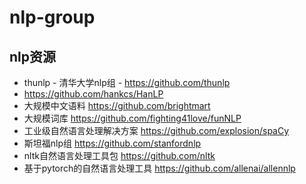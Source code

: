 # nlp-group
## nlp资源
- thunlp - 清华大学nlp组 - https://github.com/thunlp
- https://github.com/hankcs/HanLP
- 大规模中文语料 https://github.com/brightmart
- 大规模词库 https://github.com/fighting41love/funNLP
- 工业级自然语言处理解决方案 https://github.com/explosion/spaCy
- 斯坦福nlp组 https://github.com/stanfordnlp
- nltk自然语言处理工具包 https://github.com/nltk
- 基于pytorch的自然语言处理工具 https://github.com/allenai/allennlp
